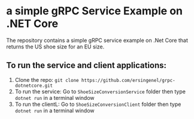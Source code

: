 ﻿# a simple gRPC Service Example on .NET Core

The repository contains a simple gRPC service example on .Net Core that returns the US shoe size for an EU size.

## To run the service and client applications:

1. Clone the repo: `git clone https://github.com/ersingenel/grpc-dotnetcore.git`
2. To run the service: Go to `ShoeSizeConversionService` folder then type `dotnet run` in a terminal window
3. To run the clientL: Go to `ShoeSizeConversionClient` folder then type `dotnet run` in a terminal window
